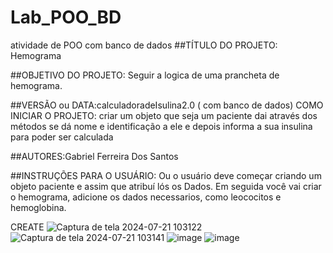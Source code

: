 # Lab_POO_BD
atividade de POO com banco de dados
##TÍTULO DO PROJETO: Hemograma

##OBJETIVO DO PROJETO: Seguir a logica de uma prancheta de hemograma.

##VERSÃO ou DATA:calculadoradeIsulina2.0 ( com banco de dados) COMO INICIAR O PROJETO: criar um objeto que seja um paciente dai através dos métodos se dá nome e identificação a ele e depois informa a sua insulina para poder ser calculada

##AUTORES:Gabriel Ferreira Dos Santos

##INSTRUÇÕES PARA O USUÁRIO: Ou o usuário deve começar criando um objeto paciente e assim que atribuí lós os Dados. Em seguida você vai criar o hemograma, adicione os dados necessarios, como leococitos e hemoglobina.


CREATE
![Captura de tela 2024-07-21 103122](https://github.com/user-attachments/assets/ae435c1a-f1e4-4750-9d72-ff7126b8bd93)
![Captura de tela 2024-07-21 103141](https://github.com/user-attachments/assets/930928a6-12b5-4d17-bf6e-f8a1a172d348)
![image](https://github.com/user-attachments/assets/f56bfc96-ac3b-404b-b442-149cdcd2d3ac)
![image](https://github.com/user-attachments/assets/3ab297ce-3302-44b8-8b76-1af3be8fcba2)
